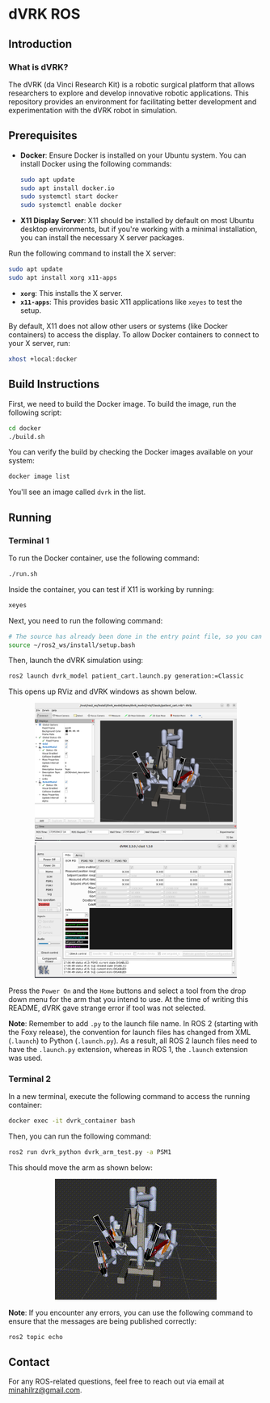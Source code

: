 # dVRK ROS

## Introduction

### What is dVRK?

The dVRK (da Vinci Research Kit) is a robotic surgical platform that allows researchers to explore and develop innovative robotic applications. This repository provides an environment for facilitating better development and experimentation with the dVRK robot in simulation.

## Prerequisites

- **Docker**: Ensure Docker is installed on your Ubuntu system. You can install Docker using the following commands:

    ```bash
    sudo apt update
    sudo apt install docker.io
    sudo systemctl start docker
    sudo systemctl enable docker
    ```

- **X11 Display Server**: X11 should be installed by default on most Ubuntu desktop environments, but if you're working with a minimal installation, you can install the necessary X server packages.

Run the following command to install the X server:

```bash
sudo apt update
sudo apt install xorg x11-apps
```

- **`xorg`**: This installs the X server.
- **`x11-apps`**: This provides basic X11 applications like `xeyes` to test the setup.


By default, X11 does not allow other users or systems (like Docker containers) to access the display. To allow Docker containers to connect to your X server, run:

```bash
xhost +local:docker
```

## Build Instructions

First, we need to build the Docker image. To build the image, run the following script:

```bash
cd docker
./build.sh
```

You can verify the build by checking the Docker images available on your system:

```bash
docker image list
```

You'll see an image called `dvrk` in the list.

## Running

### Terminal 1

To run the Docker container, use the following command:

```bash
./run.sh
```

Inside the container, you can test if X11 is working by running:

```bash
xeyes
```

Next, you need to run the following command:

```bash
# The source has already been done in the entry point file, so you can skip this line and move to the launch
source ~/ros2_ws/install/setup.bash
```

Then, launch the dVRK simulation using:

```bash
ros2 launch dvrk_model patient_cart.launch.py generation:=Classic
```

This opens up RViz and dVRK windows as shown below.

<div style="text-align: center;">
    <img src="images/image1.png" alt="RViz" width="400" style="display:inline-block;"/>
    <img src="images/image2.png" alt="dVRK" width="400" style="display:inline-block;"/>
</div>

Press the `Power On` and the `Home` buttons and select a tool from the drop down menu for the arm that you intend to use. At the time of writing this README, dVRK gave strange error if tool was not selected.

**Note**: Remember to add `.py` to the launch file name. In ROS 2 (starting with the Foxy release), the convention for launch files has changed from XML (`.launch`) to Python (`.launch.py`). As a result, all ROS 2 launch files need to have the `.launch.py` extension, whereas in ROS 1, the `.launch` extension was used.


### Terminal 2

In a new terminal, execute the following command to access the running container:

```bash
docker exec -it dvrk_container bash
```

Then, you can run the following command:

```bash
ros2 run dvrk_python dvrk_arm_test.py -a PSM1
```

This should move the arm as shown below:

<div align="center">

![Demo GIF](images/dvrk_arm_movement.gif)

</div>


**Note**: If you encounter any errors, you can use the following command to ensure that the messages are being published correctly:

```bash
ros2 topic echo
```

## Contact

For any ROS-related questions, feel free to reach out via email at [minahilrz@gmail.com](mailto:minahilrz@gmail.com).